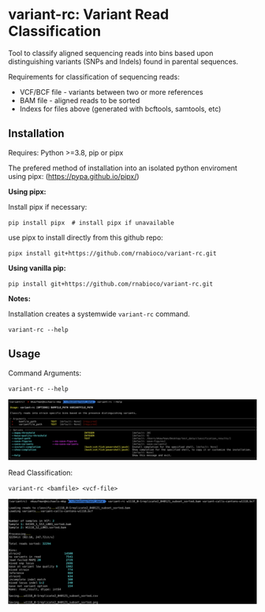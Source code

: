 # variant-rc: Variant Read Classification

Tool to classify aligned sequencing reads into bins based upon distinguishing variants (SNPs and Indels) found in parental sequences.

Requirements for classification of sequencing reads:

* VCF/BCF file - variants between two or more references
* BAM file - aligned reads to be sorted
* Indexs for files above (generated with bcftools, samtools, etc)

## Installation

Requires: Python >=3.8, pip or pipx

The prefered method of installation into an isolated python enviroment using pipx:
(<https://pypa.github.io/pipx/>)

<b> Using pipx: </b>

Install pipx if necessary:

`pip install pipx  # install pipx if unavailable`

use pipx to install directly from this github repo:

`pipx install git+https://github.com/rnabioco/variant-rc.git`

<b> Using vanilla pip: </b>

`pip install git+https://github.com/rnabioco/variant-rc.git`

<b> Notes: </b>

Installation creates a systemwide `variant-rc` command.

`variant-rc --help`

## Usage

Command Arguments:

`variant-rc --help`

![img](screenshot1.png)

Read Classification:

`variant-rc <bamfile> <vcf-file>`

![img](screenshot2.png)
